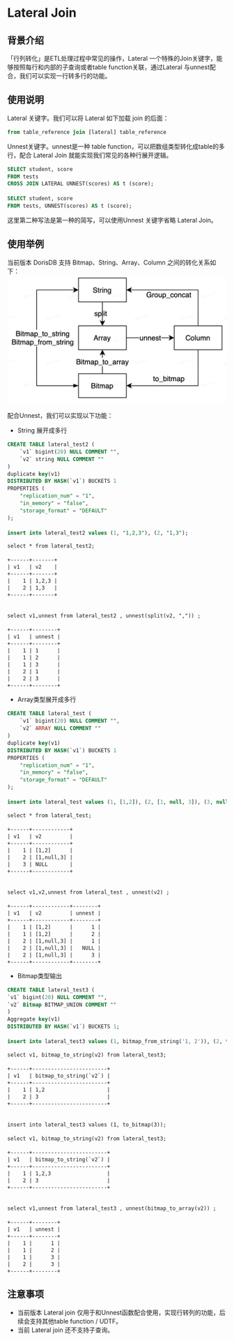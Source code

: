 # Lateral Join

## 背景介绍

「行列转化」是ETL处理过程中常见的操作，Lateral 一个特殊的Join关键字，能够按照每行和内部的子查询或者table function关联，通过Lateral 与unnest配合，我们可以实现一行转多行的功能。

## 使用说明

Lateral 关键字。我们可以将 Lateral 如下加载 join 的后面：

~~~SQL
from table_reference join [lateral] table_reference
~~~

Unnest关键字。unnest是一种 table function，可以把数组类型转化成table的多行，配合 Lateral Join 就能实现我们常见的各种行展开逻辑。

~~~SQL
SELECT student, score
FROM tests
CROSS JOIN LATERAL UNNEST(scores) AS t (score);

SELECT student, score
FROM tests, UNNEST(scores) AS t (score);
~~~

这里第二种写法是第一种的简写，可以使用Unnest 关键字省略 Lateral Join。

## 使用举例

当前版本 DorisDB 支持 Bitmap、String、Array、Column 之间的转化关系如下：
![Lateral Join 中一些类型间的转化](../assets/lateral_join_type_convertion.png)

配合Unnest，我们可以实现以下功能：

* String 展开成多行

~~~SQL
CREATE TABLE lateral_test2 (
    `v1` bigint(20) NULL COMMENT "",
    `v2` string NULL COMMENT ""
)
duplicate key(v1)
DISTRIBUTED BY HASH(`v1`) BUCKETS 1
PROPERTIES (
    "replication_num" = "1",
    "in_memory" = "false",
    "storage_format" = "DEFAULT"
);

insert into lateral_test2 values (1, "1,2,3"), (2, "1,3");
~~~

~~~Plain Text
select * from lateral_test2;

+------+-------+
| v1   | v2    |
+------+-------+
|    1 | 1,2,3 |
|    2 | 1,3   |
+------+-------+


select v1,unnest from lateral_test2 , unnest(split(v2, ",")) ;

+------+--------+
| v1   | unnest |
+------+--------+
|    1 | 1      |
|    1 | 2      |
|    1 | 3      |
|    2 | 1      |
|    2 | 3      |
+------+--------+
~~~

* Array类型展开成多行

~~~SQL
CREATE TABLE lateral_test (
    `v1` bigint(20) NULL COMMENT "",
    `v2` ARRAY NULL COMMENT ""
) 
duplicate key(v1)
DISTRIBUTED BY HASH(`v1`) BUCKETS 1
PROPERTIES (
    "replication_num" = "1",
    "in_memory" = "false",
    "storage_format" = "DEFAULT"
);

insert into lateral_test values (1, [1,2]), (2, [1, null, 3]), (3, null);
~~~

~~~Plain Text
select * from lateral_test;

+------+------------+
| v1   | v2         |
+------+------------+
|    1 | [1,2]      |
|    2 | [1,null,3] |
|    3 | NULL       |
+------+------------+


select v1,v2,unnest from lateral_test , unnest(v2) ;

+------+------------+--------+
| v1   | v2         | unnest |
+------+------------+--------+
|    1 | [1,2]      |      1 |
|    1 | [1,2]      |      2 |
|    2 | [1,null,3] |      1 |
|    2 | [1,null,3] |   NULL |
|    2 | [1,null,3] |      3 |
+------+------------+--------+
~~~

* Bitmap类型输出

~~~SQL
CREATE TABLE lateral_test3 (
`v1` bigint(20) NULL COMMENT "",
`v2` Bitmap BITMAP_UNION COMMENT ""
)
Aggregate key(v1)
DISTRIBUTED BY HASH(`v1`) BUCKETS 1;

insert into lateral_test3 values (1, bitmap_from_string('1, 2')), (2, to_bitmap(3));
~~~

~~~Plain Text
select v1, bitmap_to_string(v2) from lateral_test3;

+------+------------------------+
| v1   | bitmap_to_string(`v2`) |
+------+------------------------+
|    1 | 1,2                    |
|    2 | 3                      |
+------+------------------------+


insert into lateral_test3 values (1, to_bitmap(3));

select v1, bitmap_to_string(v2) from lateral_test3;

+------+------------------------+
| v1   | bitmap_to_string(`v2`) |
+------+------------------------+
|    1 | 1,2,3                  |
|    2 | 3                      |
+------+------------------------+


select v1,unnest from lateral_test3 , unnest(bitmap_to_array(v2)) ;

+------+--------+
| v1   | unnest |
+------+--------+
|    1 |      1 |
|    1 |      2 |
|    1 |      3 |
|    2 |      3 |
+------+--------+
~~~

## 注意事项

* 当前版本 Lateral join 仅用于和Unnest函数配合使用，实现行转列的功能，后续会支持其他table function / UDTF。
* 当前 Lateral join 还不支持子查询。
